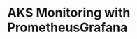 # AKS Monitoring with PrometheusGrafana                                                                                                                                                                                                                                                                                                                                                                                                                                          
